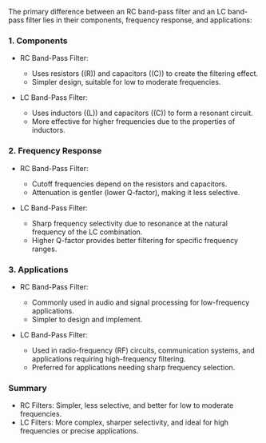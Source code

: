 The primary difference between an RC band-pass filter and an LC band-pass filter lies in their components, frequency response, and applications:

### 1. Components

- RC Band-Pass Filter:
  - Uses resistors (\(R\)) and capacitors (\(C\)) to create the filtering effect.
  - Simpler design, suitable for low to moderate frequencies.

- LC Band-Pass Filter:
  - Uses inductors (\(L\)) and capacitors (\(C\)) to form a resonant circuit.
  - More effective for higher frequencies due to the properties of inductors.

### 2. Frequency Response

- RC Band-Pass Filter:
  - Cutoff frequencies depend on the resistors and capacitors.
  - Attenuation is gentler (lower Q-factor), making it less selective.

- LC Band-Pass Filter:
  - Sharp frequency selectivity due to resonance at the natural frequency of the LC combination.
  - Higher Q-factor provides better filtering for specific frequency ranges.

### 3. Applications

- RC Band-Pass Filter:
  - Commonly used in audio and signal processing for low-frequency applications.
  - Simpler to design and implement.

- LC Band-Pass Filter:
  - Used in radio-frequency (RF) circuits, communication systems, and applications requiring high-frequency filtering.
  - Preferred for applications needing sharp frequency selection.

### Summary

- RC Filters: Simpler, less selective, and better for low to moderate frequencies.
- LC Filters: More complex, sharper selectivity, and ideal for high frequencies or precise applications.